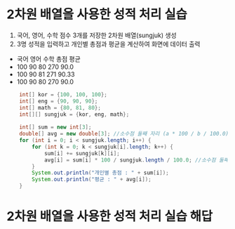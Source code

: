 # 2차원 배열을 사용한 성적 처리 실습
1. 국어, 영어, 수학 점수 3개를 저장한 2차원 배열(sungjuk) 생성
2. 3명 성적을 입력하고 개인별 총점과 평균을 계산하여 화면에 데이터 출력
- 국어  영어  수학  총점  평균
- 100  90  80  270 90.0
- 100  90  81  271 90.33
- 100  90  80  270 90.0

```java
	int[] kor = {100, 100, 100};
	int[] eng = {90, 90, 90};
	int[] math = {80, 81, 80};
	int[][] sungjuk = {kor, eng, math};
	
	int[] sum = new int[3];
	double[] avg = new double[3]; //소수점 둘째 자리 (a * 100 / b / 100.0)
	for (int i = 0; i < sungjuk.length; i++) {
		for (int k = 0; k < sungjuk[i].length; k++) {
			sum[i] += sungjuk[k][i];
			avg[i] = sum[i] * 100 / sungjuk.length / 100.0; //소수점 둘째자리
		}
		System.out.println("개인별 총점 : " + sum[i]); 
		System.out.println("평균 : " + avg[i]); 
	}
```
# 2차원 배열을 사용한 성적 처리 실습 해답
```java

```
